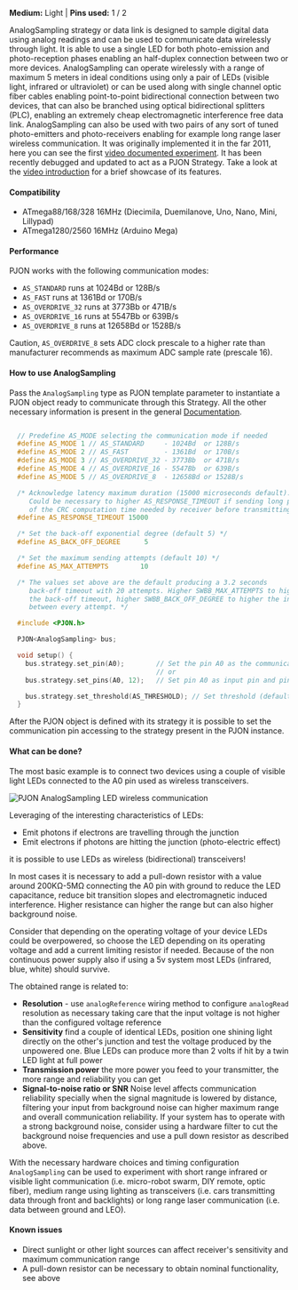 
**Medium:** Light |
**Pins used:** 1 / 2

AnalogSampling strategy or data link is designed to sample digital data using analog readings and can be used to communicate data wirelessly through light. It is able to use a single LED for both photo-emission and photo-reception phases enabling an half-duplex connection between two or more devices. AnalogSampling can operate wirelessly with a range of maximum 5 meters in ideal conditions using only a pair of LEDs (visible light, infrared or ultraviolet) or can be used along with single channel optic fiber cables enabling point-to-point bidirectional connection between two devices, that can also be branched using optical bidirectional splitters (PLC), enabling an extremely cheap electromagnetic interference free data link. AnalogSampling can also be used with two pairs of any sort of tuned photo-emitters and photo-receivers enabling for example long range laser wireless communication. It was originally implemented it in the far 2011, here you can see the first [video documented experiment](https://www.youtube.com/watch?v=-Ul2j6ixbmE). It has been recently debugged and updated to act as a PJON Strategy. Take a look at the [video introduction](https://www.youtube.com/watch?v=yIncPe8OPpg) for a brief showcase of its features.

#### Compatibility
- ATmega88/168/328 16MHz (Diecimila, Duemilanove, Uno, Nano, Mini, Lillypad)
- ATmega1280/2560 16MHz (Arduino Mega)

#### Performance
PJON works with the following communication modes:
- `AS_STANDARD` runs at 1024Bd or 128B/s
- `AS_FAST` runs at 1361Bd or 170B/s
- `AS_OVERDRIVE_32` runs at 3773Bb or 471B/s
- `AS_OVERDRIVE_16` runs at 5547Bb or 639B/s
- `AS_OVERDRIVE_8`  runs at 12658Bd or 1528B/s

Caution, `AS_OVERDRIVE_8` sets ADC clock prescale to a higher rate than manufacturer recommends as maximum ADC sample rate (prescale 16).

#### How to use AnalogSampling
Pass the `AnalogSampling` type as PJON template parameter to instantiate a PJON object ready to communicate through this Strategy. All the other necessary information is present in the general [Documentation](/documentation).
```cpp  

  // Predefine AS_MODE selecting the communication mode if needed  
  #define AS_MODE 1 // AS_STANDARD     - 1024Bd  or 128B/s
  #define AS_MODE 2 // AS_FAST         - 1361Bd  or 170B/s
  #define AS_MODE 3 // AS_OVERDRIVE_32 - 3773Bb  or 471B/s
  #define AS_MODE 4 // AS_OVERDRIVE_16 - 5547Bb  or 639B/s
  #define AS_MODE 5 // AS_OVERDRIVE_8  - 12658Bd or 1528B/s

  /* Acknowledge latency maximum duration (15000 microseconds default).
     Could be necessary to higher AS_RESPONSE_TIMEOUT if sending long packets because
     of the CRC computation time needed by receiver before transmitting its acknowledge  */
  #define AS_RESPONSE_TIMEOUT 15000

  /* Set the back-off exponential degree (default 5) */
  #define AS_BACK_OFF_DEGREE      5

  /* Set the maximum sending attempts (default 10) */
  #define AS_MAX_ATTEMPTS        10

  /* The values set above are the default producing a 3.2 seconds
     back-off timeout with 20 attempts. Higher SWBB_MAX_ATTEMPTS to higher
     the back-off timeout, higher SWBB_BACK_OFF_DEGREE to higher the interval
     between every attempt. */

  #include <PJON.h>

  PJON<AnalogSampling> bus;

  void setup() {
    bus.strategy.set_pin(A0);        // Set the pin A0 as the communication pin
                                     // or
    bus.strategy.set_pins(A0, 12);   // Set pin A0 as input pin and pin 12 as output pin  

    bus.strategy.set_threshold(AS_THRESHOLD); // Set threshold (default value AS_THRESHOLD)
  }

```
After the PJON object is defined with its strategy it is possible to set the communication pin accessing to the strategy present in the PJON instance.

#### What can be done?
The most basic example is to connect two devices using a couple of visible light LEDs connected to the A0 pin used as wireless transceivers.

![PJON AnalogSampling LED wireless communication](http://www.pjon.org/assets/images/PJON-AnalogSampling-half-duplex-led-communication.png)

Leveraging of the interesting characteristics of LEDs:

- Emit photons if electrons are travelling through the junction
- Emit electrons if photons are hitting the junction (photo-electric effect)

it is possible to use LEDs as wireless (bidirectional) transceivers!

In most cases it is necessary to add a pull-down resistor with a value around 200KΩ-5MΩ connecting the A0 pin with ground to reduce the LED capacitance, reduce bit transition slopes and electromagnetic induced interference. Higher resistance can higher the range but can also higher background noise.

Consider that depending on the operating voltage of your device LEDs could be overpowered, so choose the LED depending on its operating voltage and add a current limiting resistor if needed. Because of the non continuous power supply also if using a 5v system most LEDs (infrared, blue, white) should survive.  

The obtained range is related to:
- **Resolution** - use `analogReference` wiring method to configure `analogRead` resolution as necessary taking care that the input voltage is not higher than the configured voltage reference
- **Sensitivity** find a couple of identical LEDs, position one shining light directly on the other's junction and test the voltage produced by the unpowered one. Blue LEDs can produce more than 2 volts if hit by a twin LED light at full power
- **Transmission power** the more power you feed to your transmitter, the more range and reliability you can get
- **Signal-to-noise ratio or SNR** Noise level affects communication reliability specially when the signal magnitude is lowered by distance, filtering your input from background noise can higher maximum range and overall communication reliability. If your system has to operate with a strong background noise, consider using a hardware filter to cut the background noise frequencies and use a pull down resistor as described above.

With the necessary hardware choices and timing configuration `AnalogSampling` can be used to experiment with short range infrared or visible light communication (i.e. micro-robot swarm, DIY remote, optic fiber), medium range using lighting as transceivers (i.e. cars transmitting data through front and backlights) or long range laser communication (i.e. data between ground and LEO).  

#### Known issues
- Direct sunlight or other light sources can affect receiver's sensitivity and maximum communication range
- A pull-down resistor can be necessary to obtain nominal functionality, see above
